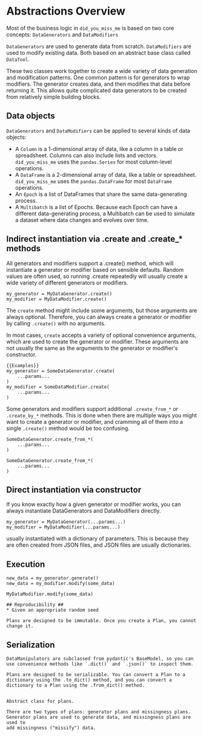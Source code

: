 # Abstractions Overview #

Most of the business logic in `did_you_miss_me` is based on two core concepts: `DataGenerators` and `DataModifiers`

`DataGenerators` are used to generate data from scratch. `DataModifiers` are used to modify existing data. Both based on an abstract base class called `DataTool`.

These two classes work together to create a wide variety of data generation and modification patterns. One common pattern is for generators to wrap modifiers. The generator creates data, and then modifies that data before returning it. This allows quite complicated data generators to be created from relatively simple building blocks.

## Data objects ##

`DataGenerators` and `DataModifiers` can be applied to several kinds of data objects:

* A `Column` is a 1-dimensional array of data, like a column in a table or spreadsheet. Columns can also include lists and vectors. `did_you_miss_me` uses the `pandas.Series` for most column-level operations.
* A `DataFrame` is a 2-dimensional array of data, like a table or spreadsheet. `did_you_miss_me` uses the `pandas.DataFrame` for most  `DataFrame` operations.
* An `Epoch` is a list of DataFrames that share the same data-generating process.
* A `Multibatch` is a list of Epochs. Because each Epoch can have a different data-generating process, a Multibatch can be used to simulate a dataset where data changes and evolves over time.



## Indirect instantiation via .create and .create_* methods ##

All generators and modifiers support a .create() method, which will instantiate a generator or modifier based on sensible defaults. Random values are often used, so running .create repeatedly will usually create a wide variety of different generators or modifiers.

    my_generator = MyDataGenerator.create()
    my_modifier = MyDataModifier.create()

The `create` method might include some arguments, but those arguments are always optional. Therefore, you can always create a generator or modifier by calling `.create()` with no arguments.

In most cases, `create` accepts a variety of optional convenience arguments, which are used to create the generator or modifier. These arguments are not usually the same as the arguments to the generator or modifier's constructor.

    {{Examples}}
    my_generator = SomeDataGenerator.create(
        ...params...
    )
    my_modifier = SomeDataModifier.create(
        ...params...
    )

Some generators and modifiers support additional `.create_from_*` or `.create_by_*` methods. This is done when there are multiple ways you might want to create a generator or modifier, and cramming all of them into a single `.create()` method would be too confusing.

    SomeDataGenerator.create_from_*(
        ...params...
    )

    SomeDataGenerator.create_from_*(
        ...params...
    )

## Direct instantiation via constructor ##
    
If you know exactly how a given generator or modifier works, you can always instantiate DataGenerators and DataModifiers directly.

    my_generator = MyDataGenerator(...params...)
    my_modifier = MyDataModifier(...params...)


usually instantiated with a dictionary of parameters. This is because they are often created from JSON files, and JSON files are usually dictionaries.

## Execution ##
    new_data = my_generator.generate()
    new_data = my_modifier.modify(some_data)

    MyDataModifier.modify(some_data)

    ## Reproducibility ##
    * Given an appropriate random seed

    Plans are designed to be immutable. Once you create a Plan, you cannot change it.


## Serialization ##
    DataManipulators are subclassed from pydantic's BaseModel, so you can use convenience methods like `.dict()` and `.json()` to inspect them.

    Plans are designed to be serializable. You can convert a Plan to a dictionary using the .to_dict() method, and you can convert a dictionary to a Plan using the .from_dict() method.


    Abstract class for plans.

    There are two types of plans: generator plans and missingness plans.
    Generator plans are used to generate data, and missingness plans are used to
    add missingness ("missify") data.

    

